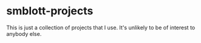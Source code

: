 smblott-projects
================

This is just a collection of projects that I use.  It's unlikely to be of interest to anybody else.

